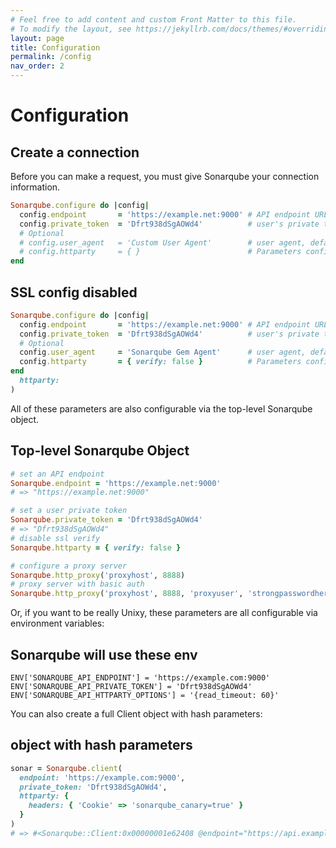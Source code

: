 ```yaml
---
# Feel free to add content and custom Front Matter to this file.
# To modify the layout, see https://jekyllrb.com/docs/themes/#overriding-theme-defaults
layout: page
title: Configuration
permalink: /config
nav_order: 2
---
```


# Configuration

## Create a connection

Before you can make a request, you must give Sonarqube your connection information.

```ruby
Sonarqube.configure do |config|
  config.endpoint       = 'https://example.net:9000' # API endpoint URL, default: ENV['SONARQUBE_API_ENDPOINT']
  config.private_token  = 'Dfrt938dSgAOWd4'          # user's private token, default: ENV['SONARQUBE_API_PRIVATE_TOKEN']
  # Optional
  # config.user_agent   = 'Custom User Agent'        # user agent, default: 'Sonarqube Ruby Gem [version]'
  # config.httparty     = { }                        # Parameters config for httparty
end
```


## SSL config disabled
```ruby
Sonarqube.configure do |config|
  config.endpoint       = 'https://example.net:9000' # API endpoint URL, default: ENV['SONARQUBE_API_ENDPOINT']
  config.private_token  = 'Dfrt938dSgAOWd4'          # user's private token, default: ENV['SONARQUBE_API_PRIVATE_TOKEN']
  # Optional
  config.user_agent     = 'Sonarqube Gem Agent'      # user agent, default: 'Sonarqube Ruby Gem [version]'
  config.httparty       = { verify: false }          # Parameters config for httparty
end
  httparty: 
)
```

All of these parameters are also configurable via the top-level Sonarqube object.

## Top-level Sonarqube Object
```ruby
# set an API endpoint
Sonarqube.endpoint = 'https://example.net:9000'
# => "https://example.net:9000"

# set a user private token
Sonarqube.private_token = 'Dfrt938dSgAOWd4'
# => "Dfrt938dSgAOWd4"
# disable ssl verify
Sonarqube.httparty = { verify: false }

# configure a proxy server
Sonarqube.http_proxy('proxyhost', 8888)
# proxy server with basic auth
Sonarqube.http_proxy('proxyhost', 8888, 'proxyuser', 'strongpasswordhere')
```

Or, if you want to be really Unixy, these parameters are all configurable via environment variables:

## Sonarqube will use these env

```
ENV['SONARQUBE_API_ENDPOINT'] = 'https://example.com:9000'
ENV['SONARQUBE_API_PRIVATE_TOKEN'] = 'Dfrt938dSgAOWd4'
ENV['SONARQUBE_API_HTTPARTY_OPTIONS'] = '{read_timeout: 60}'
```
You can also create a full Client object with hash parameters:


## object with hash parameters

```ruby
sonar = Sonarqube.client(
  endpoint: 'https://example.com:9000',
  private_token: 'Dfrt938dSgAOWd4',
  httparty: {
    headers: { 'Cookie' => 'sonarqube_canary=true' }
  }
)
# => #<Sonarqube::Client:0x00000001e62408 @endpoint="https://api.example.com", @private_token="Dfrt938dSgAOWd4", @user_agent="Sonarqube Ruby Gem 2.0.0">
```